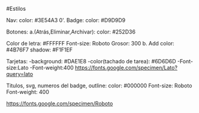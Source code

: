 #Estilos

Nav: color: #3E54A3
0'. Badge: color: #D9D9D9

Botones:
a.(Atrás,Eliminar,Archivar): color: #252D36

Color de letra: #FFFFFF
Font-size: Roboto
Grosor: 300
b. Add color: #4B76F7 shadow: #F1F1EF

Tarjetas: -background: #DAE1E8 -color(tachado de tarea): #6D6D6D -Font-size:Lato -Font-weight:400 https://fonts.google.com/specimen/Lato?query=lato

Titulos, svg, numeros del badge, outline: color: #000000 Font-size: Roboto Font-weight: 400

https://fonts.google.com/specimen/Roboto